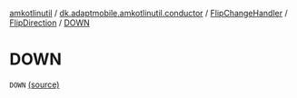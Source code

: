 [amkotlinutil](../../../index.md) / [dk.adaptmobile.amkotlinutil.conductor](../../index.md) / [FlipChangeHandler](../index.md) / [FlipDirection](index.md) / [DOWN](./-d-o-w-n.md)

# DOWN

`DOWN` [(source)](https://github.com/adaptmobile-organization/amkotlinutil/tree/master/amkotlinutil/src/main/java/dk/adaptmobile/amkotlinutil/conductor/FlipChangeHandler.java#L22)